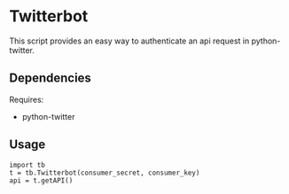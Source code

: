 # Twitterbot #

This script provides an easy way to authenticate an api request in python-twitter.

## Dependencies ##

Requires: 
* python-twitter

## Usage ##

    import tb
    t = tb.Twitterbot(consumer_secret, consumer_key)
    api = t.getAPI()
